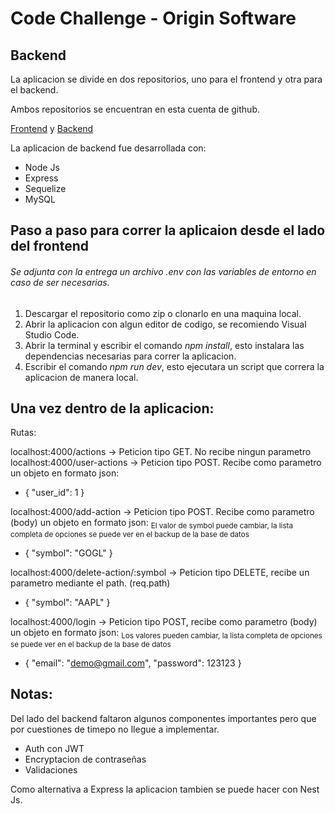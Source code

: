 # Code Challenge - Origin Software

## Backend

La aplicacion se divide en dos repositorios, uno para el frontend y otra para el backend.

Ambos repositorios se encuentran en esta cuenta de github.

[Frontend](https://github.com/VoskanGrigoryan/origin_software_frontend) y [Backend](https://github.com/VoskanGrigoryan/origin_software_backend)

La aplicacion de backend fue desarrollada con:

- Node Js
- Express
- Sequelize
- MySQL

## Paso a paso para correr la aplicaion desde el lado del frontend

###### Se adjunta con la entrega un archivo .env con las variables de entorno en caso de ser necesarias.

1. Descargar el repositorio como zip o clonarlo en una maquina local.
2. Abrir la aplicacion con algun editor de codigo, se recomiendo Visual Studio Code.
3. Abrir la terminal y escribir el comando _npm install_, esto instalara las dependencias necesarias para correr la aplicacion.
4. Escribir el comando _npm run dev_, esto ejecutara un script que correra la aplicacion de manera local.

## Una vez dentro de la aplicacion:

Rutas:

localhost:4000/actions -> Peticion tipo GET. No recibe ningun parametro
localhost:4000/user-actions -> Peticion tipo POST. Recibe como parametro un objeto en formato json:

- {
  "user_id": 1
  }

localhost:4000/add-action -> Peticion tipo POST. Recibe como parametro (body) un objeto en formato json:
<sub>El valor de symbol puede cambiar, la lista completa de opciones se puede ver en el backup de la base de datos</sub>

- {
  "symbol": "GOGL"
  }

localhost:4000/delete-action/:symbol -> Peticion tipo DELETE, recibe un parametro mediante el path. (req.path)

- {
  "symbol": "AAPL"
  }

localhost:4000/login -> Peticion tipo POST, recibe como parametro (body) un objeto en formato json:
<sub>Los valores pueden cambiar, la lista completa de opciones se puede ver en el backup de la base de datos</sub>

- {
  "email": "demo@gmail.com",
  "password": 123123
  }

## Notas:

Del lado del backend faltaron algunos componentes importantes pero que por cuestiones de timepo no llegue a implementar.

- Auth con JWT
- Encryptacion de contraseñas
- Validaciones

Como alternativa a Express la aplicacion tambien se puede hacer con Nest Js.
